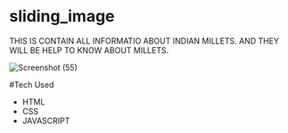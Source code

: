 

# sliding_image
THIS IS CONTAIN ALL INFORMATIO ABOUT INDIAN MILLETS. AND THEY WILL BE HELP TO KNOW ABOUT MILLETS. 

![Screenshot (55)](https://github.com/Anm0lgarg/sliding_image/assets/104206763/c721838b-54a8-4f82-b88a-4aa5fcc3c724)

#Tech Used
* HTML
* CSS
* JAVASCRIPT
  
